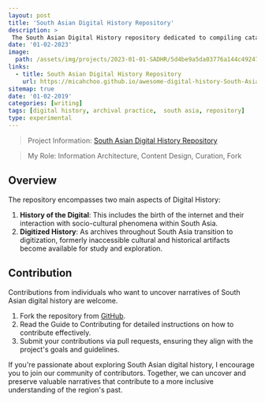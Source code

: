 ```yaml
---
layout: post
title: 'South Asian Digital History Repository'
description: >
 The South Asian Digital History repository dedicated to compiling catalogs of Digital History and Digitized History in South Asia. 
date: '01-02-2023'
image: 
  path: /assets/img/projects/2023-01-01-SADHR/5d4be9a5da03776a144c492472457cc3_MD5.jpeg
links:
  - title: South Asian Digital History Repository
    url: https://micahchoo.github.io/awesome-digital-history-South-Asia/ 
sitemap: true
date: '01-02-2019'
categories: [writing]
tags: [digital history,	archival practice,	south asia, repository]
type: experimental
---
```


> Project Information: [South Asian Digital History Repository](https://micahchoo.github.io/awesome-digital-history-South-Asia/)

> My Role: Information Architecture, Content Design, Curation, Fork

## Overview

The repository encompasses two main aspects of Digital History:
1. **History of the Digital**: This includes the birth of the internet and their interaction with socio-cultural phenomena within South Asia.
2. **Digitized History**: As archives throughout South Asia transition to digitization, formerly inaccessible cultural and historical artifacts become available for study and exploration.

## Contribution

 Contributions from individuals who want to uncover narratives of South Asian digital history are welcome. 

1. Fork the repository from [GitHub](https://github.com/micahchoo/awesome-digital-history-South-Asia).
2. Read the Guide to Contributing for detailed instructions on how to contribute effectively.
3. Submit your contributions via pull requests, ensuring they align with the project's goals and guidelines.


If you're passionate about exploring South Asian digital history, I encourage you to join our community of contributors. Together,  we can uncover and preserve valuable narratives that contribute to a more inclusive understanding of the region's past.

